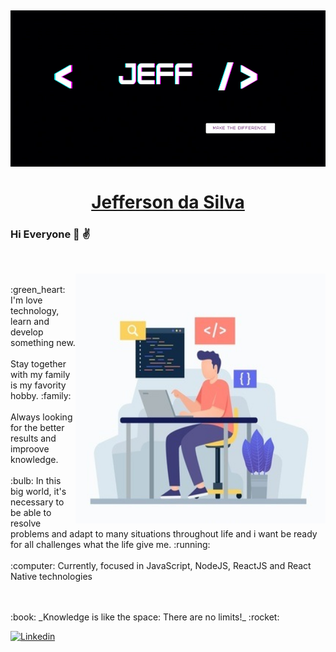 <img src="Jeff.png" align="center" alt="Jeff" width="1100" height="250"></img>
---


<h1 align="center"> <a href="https://www.linkedin.com/m/in/jeffsouza01/">Jefferson da Silva </a> </h1>


### Hi Everyone :wave: :v:
<br/>
<p>
    <img src="programer-ilustration.jpg" align="right" alt="Programmer" width="400" height="400"> 
</p>
<br/> :green_heart: I'm love technology, learn and develop something new.
<br/>
<br/> Stay together with my family is my favority hobby.  :family:
<br/>
<br/> Always looking for the better results and improove knowledge.
<br/>
<br/> :bulb: In this big world, it's necessary to be able to resolve problems and adapt to many situations throughout life and i want be ready for all challenges what the life give me. :running:
<br/>
<br/> :computer: Currently, focused in JavaScript, NodeJS, ReactJS and React Native technologies


<p>
<br/>
<br/> :book: _Knowledge is like the space: There are no limits!_ :rocket: 
<br/>

</p>

[![Linkedin](https://img.shields.io/badge/-JeffersonSouza-blue?style=flat-square&logo=Linkedin&logoColor=white&link=https://www.linkedin.com/in/jeffsouza01/)](https://www.linkedin.com/in/jeffsouza01/)
  
